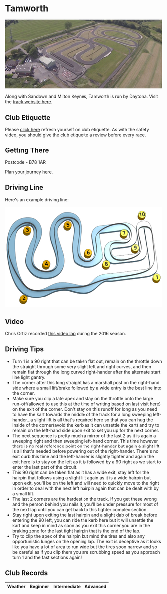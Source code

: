 # Tamworth

![Aerial View](images/Tamworth-AerialView.jpg)

Along with Sandown and Milton Keynes, Tamworth is run by Daytona. Visit the [track website here](https://www.daytona.co.uk/venues/tamworth/).

## Club Etiquette

Please [click here](../Club_Eiquette) refresh yourself on club etiquette. As with the safety video, you should give the club etiquette a review before every race.

## Getting There

Postcode - B78 1AR

Plan your journey [here](https://www.google.com/maps/place/Daytona+Outdoor+Go-Karting+%7C+Tamworth+(Midlands)/@52.621696,-1.640175,16z/data=!4m12!1m6!3m5!1s0x0:0x479ddfa54b45d2de!2sDaytona+Outdoor+Go-Karting+%7C+Tamworth+(Midlands)!8m2!3d52.621696!4d-1.640175!3m4!1s0x0:0x479ddfa54b45d2de!8m2!3d52.621696!4d-1.640175?hl=en-US).

## Driving Line

Here's an example driving line:

![Driving Line](images/Tamworth-DrivingLine.png)

## Video

Chris Ortiz recorded [this video lap](https://youtu.be/GqMK7hPNn08?list=PLsGK_pLZ_jZLwei_vmKZFLdSYDGD64vDA&t=456) during the 2016 season.

## Driving Tips

* Turn 1 is a 90 right that can be taken flat out, remain on the throttle down the straight through some very slight left and right curves, and then remain flat through the long curved right-hander after the alternate start line light gantry.
* The corner after this long straight has a marshall post on the right-hand side where a small lift/brake followed by a wide entry is the best line into the corner.
* Make sure you clip a late apex and stay on the throttle onto the large run-off(allowed to use this at the time of writing based on last visit here) on the exit of the corner. Don't stay on this runoff for long as you need to have the kart towards the middle of the track for a long sweeping left-hander...a slight lift is all that's required here so that you can hug the inside of the corner(avoid the kerb as it can unsettle the kart) and try to remain on the left-hand side upon exit to set you up for the next corner.
* The next sequence is pretty much a mirror of the last 2 as it is again a sweeping right and then sweeping left-hand corner. This time however there is no real reference point on the right-hander but again a slight lift is all that's needed before powering out of the right-hander. There's no exit curb this time and the left-hander is slightly tighter and again the exit here is to stay on the left as it is followed by a 90 right as we start to enter the last part of the circuit.
* This 90 right can be taken flat as it has a wide exit, stay left for the hairpin that follows using a slight lift again as it is a wide hairpin but upon exit, you'll be on the left and will need to quickly move to the right in order to deal with the next left hairpin again that can be dealt with by a small lift. 
* The last 2 corners are the hardest on the track. If you get these wrong and the person behind you nails it, you'll be under pressure for most of the next lap until you can get back to this tighter complex section.
* Stay right upon exiting the last hairpin and a slight dab of break before entering the 90 left, you can ride the kerb here but it will unsettle the kart and keep in mind as soon as you exit this corner you are in the braking zone for the last tight hairpin that is the end of the lap.
* Try to clip the apex of the hairpin but mind the tires and also any opportunistic lunges on the opening lap. The exit is deceptive as it looks like you have a lot of area to run wide but the tires soon narrow and so be careful as if you clip them you are scrubbing speed as you approach turn 1 and the fast sections again!

## Club Records

| Weather | Beginner | Intermediate | Advanced |
|---      |---       |---           |---       |
